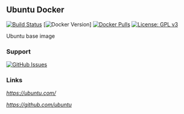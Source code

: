 [docker_stars_logo]: https://img.shields.io/docker/stars/stlouisn/ubuntu.svg
[docker_pulls_logo]: https://img.shields.io/docker/pulls/stlouisn/ubuntu.svg
[docker_version_logo]: http://img.shields.io/docker/v/stlouisn/ubuntu/latest
[docker_hub_url]: https://hub.docker.com/r/stlouisn/ubuntu
[circleci_logo]: https://circleci.com/gh/stlouisn/ubuntu_docker.svg?style=svg
[circleci_url]: https://app.circleci.com/pipelines/github/stlouisn/ubuntu_docker
[license_logo]: https://img.shields.io/badge/License-GPLv3-blue.svg
[license_url]: https://www.gnu.org/licenses/gpl-3.0
[issues_logo]: https://img.shields.io/badge/-issues-no.svg?colorA=a7a7a7&colorB=e01563&logo=github&logoWidth=14
[issues_url]: https://github.com/stlouisn/ubuntu_docker/issues

## Ubuntu Docker

[![Build Status][circleci_logo]][circleci_url]
[![Docker Version][docker_version_logo]]
[![Docker Pulls][docker_pulls_logo]][docker_hub_url]
[![License: GPL v3][license_logo]][license_url]

Ubuntu base image

### Support

[![GitHub Issues][issues_logo]][issues_url]

### Links

*https://ubuntu.com/*

*https://github.com/ubuntu*
